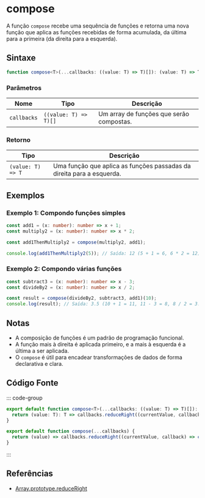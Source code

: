 # compose

A função `compose` recebe uma sequência de funções e retorna uma nova função que aplica as funções recebidas de forma acumulada, da última para a primeira (da direita para a esquerda).

## Sintaxe

```typescript
function compose<T>(...callbacks: ((value: T) => T)[]): (value: T) => T;
```

### Parâmetros

| Nome        | Tipo                      | Descrição                                 |
|-------------|---------------------------|-------------------------------------------|
| `callbacks` | `((value: T) => T)[]`      | Um array de funções que serão compostas.  |

### Retorno

| Tipo         | Descrição                                      |
|--------------|------------------------------------------------|
| `(value: T) => T` | Uma função que aplica as funções passadas da direita para a esquerda. |

## Exemplos

### Exemplo 1: Compondo funções simples

```typescript
const add1 = (x: number): number => x + 1;
const multiply2 = (x: number): number => x * 2;

const add1ThenMultiply2 = compose(multiply2, add1);

console.log(add1ThenMultiply2(5)); // Saída: 12 (5 + 1 = 6, 6 * 2 = 12)
```

### Exemplo 2: Compondo várias funções

```typescript
const subtract3 = (x: number): number => x - 3;
const divideBy2 = (x: number): number => x / 2;

const result = compose(divideBy2, subtract3, add1)(10);
console.log(result); // Saída: 3.5 (10 + 1 = 11, 11 - 3 = 8, 8 / 2 = 3.5)
```

## Notas

- A composição de funções é um padrão de programação funcional.
- A função mais à direita é aplicada primeiro, e a mais à esquerda é a última a ser aplicada.
- O `compose` é útil para encadear transformações de dados de forma declarativa e clara.

## Código Fonte

::: code-group
```typescript
export default function compose<T>(...callbacks: ((value: T) => T)[]): (value: T) => T {
  return (value: T): T => callbacks.reduceRight((currentValue, callback) => callback(currentValue), value);
}
```

```javascript
export default function compose(...callbacks) {
  return (value) => callbacks.reduceRight((currentValue, callback) => callback(currentValue), value);
}
```
:::

## Referências

- [Array.prototype.reduceRight](https://developer.mozilla.org/pt-BR/docs/Web/JavaScript/Reference/Global_Objects/Array/reduceRight)